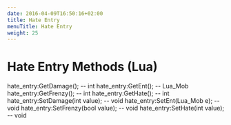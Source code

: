 ```yaml
---
date: 2016-04-09T16:50:16+02:00
title: Hate Entry
menuTitle: Hate Entry
weight: 25
---
```


# Hate Entry Methods \(Lua\)

hate_entry:GetDamage(); -- int
hate_entry:GetEnt(); -- Lua_Mob
hate_entry:GetFrenzy(); -- int
hate_entry:GetHate(); -- int
hate_entry:SetDamage(int value); -- void
hate_entry:SetEnt(Lua_Mob e); -- void
hate_entry:SetFrenzy(bool value); -- void
hate_entry:SetHate(int value); -- void